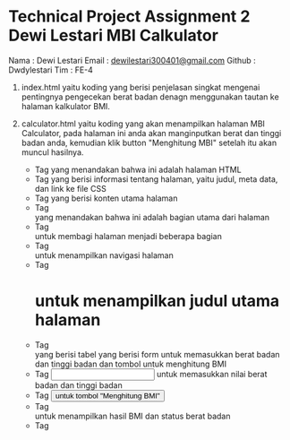 # Technical Project Assignment 2 Dewi Lestari MBI Calkulator

Nama : Dewi Lestari
Email : dewilestari300401@gmail.com
Github : Dwdylestari
Tim : FE-4

1. index.html yaitu koding yang berisi penjelasan singkat mengenai pentingnya pengecekan berat badan denagn menggunakan tautan ke halaman kalkulator BMI.

2. calculator.html yaitu koding yang akan menampilkan halaman MBI Calculator, pada halaman ini anda akan manginputkan berat dan tinggi badan anda, kemudian klik button "Menghitung MBI" setelah itu akan muncul hasilnya.

   - Tag <html> yang menandakan bahwa ini adalah halaman HTML
   - Tag <head> yang berisi informasi tentang halaman, yaitu judul, meta data, dan link ke file CSS
   - Tag <body> yang berisi konten utama halaman
   - Tag <main> yang menandakan bahwa ini adalah bagian utama dari halaman
   - Tag <div id="container"> untuk membagi halaman menjadi beberapa bagian
   - Tag <nav> untuk menampilkan navigasi halaman
   - Tag <h1> untuk menampilkan judul utama halaman
   - Tag <div class="project"> yang berisi tabel yang berisi form untuk memasukkan berat badan dan tinggi badan dan tombol untuk menghitung BMI
   - Tag <input> untuk memasukkan nilai berat badan dan tinggi badan
   - Tag <button> untuk tombol "Menghitung BMI"
   - Tag <div class="result-container"> untuk menampilkan hasil BMI dan status berat badan
   - Tag <script> untuk memasukkan kode JavaScript
   - Tag <footer> untuk menampilkan informasi hak cipta.

3. scrip.js yaitu kode yang digunakan untuk menghitung dan menampilkan hasil Body Mass Index (BMI) berdasarkan input berat dan tinggi yang diisi oleh pengguna. Di dalam kode tersebut memiliki beberapa variabel:
   - variabel "hitungBtn" yang digunakan untuk mengambil elemen button dengan id hitung-btn.
   - variabel "beratInput" untuk mengambil elemen input dengan id berat.
   - variabel "tinggiInput" untuk mengambil elemen input dengan id tinggi.
   - variabel "bmiResult" untuk mengambil elemen dengan id bmi.
   - variabel "statusResult" untuk mengambil elemen dengan id status.

Setelah itu, terdapat event listener pada:

- button "hitungBtn" dengan metode addEventListener(). Ketika button tersebut di klik, maka akan dihitung BMI berdasarkan nilai berat dan tinggi yang diambil dari beratInput dan tinggiInput. Jika kedua nilai tersebut valid, maka akan dihitung nilai BMI dengan rumus berat / (tinggi \* tinggi).
- kemudian nilai tersebut akan ditampilkan pada "bmiResult".
- Selain itu, nilai kategori BMI yang sesuai dengan hasil perhitungan juga akan ditampilkan pada "statusResult".
- Jika salah satu atau kedua nilai berat dan tinggi tidak valid, maka pesan error akan ditampilkan pada "statusResult".

4. style.css yaitu kode untuk mempercantik tampilan dari segi warna, gaya huruf, dan gambar pada halaman index.html dan calculator.html.
